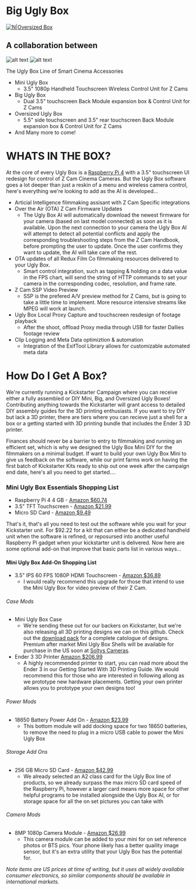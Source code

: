 # Big Ugly Box

[![N|Oversized Box](https://reduxfilm.co/wp-content/uploads/2020/07/box-1.gif)](https://github.com/ReduxLuxe/biguglybox/blob/master/downloadpack/Back%20Shell%20150mm%20Deep.stl)


## A collaboration between

![alt text](https://reduxfilm.co/wp-content/uploads/2018/08/Website-Banner.png)
![alt text](https://static.wixstatic.com/media/957aa3_aaa32e44cbdb4689bb038f12eb43d21e~mv2.png/v1/fill/w_222,h_84,al_c,q_85,usm_0.66_1.00_0.01/SC%20logo3.webp)


The Ugly Box Line of Smart Cinema Accessories

- Mini Ugly Box
   * 3.5" 1080p Handheld Touchscreen Wireless Control Unit for Z Cams
 - Big Ugly Box
    * Dual 3.5" touchscreen Back Module expansion box & Control Unit for Z Cams
  - Oversized Ugly Box
    * 5.5" side touchscreen and 3.5" rear touchscreen Back Module expansion box & Control Unit for Z Cams
  - And Many more to come!

# WHATS IN THE BOX?

At the core of every Ugly Box is a [Raspberry Pi 4](ttps://amzn.to/392KJrs0) with a 3.5" touchscreen UI redesign for control of Z Cam Cinema Cameras. But the Ugly Box software goes a lot deeper than just a reskin of a menu and wireless camera control, here's everything we're looking to add as the AI is developed...

* Articial Intelligence filmmaking assisant with Z Cam Specific integrations
* Over the Air (OTA) Z Cam Firmware Updates
  * The Ugly Box AI will automatically download the newest firmware for your camera (based on last model connected) as soon as it is available. Upon the next connection to your camera the Ugly Box AI will attempt to detect all potential conflicts and apply the corresponding troubleshooting steps from the Z Cam Handbook, before prompting the user to update. Once the user confirms they want to update, the AI will take care of the rest. 
* OTA updates of all Redux Film Co filmmaking resources delivered to your Ugly Box.
    * Smart control integration, such as tapping & holding on a data value in the FPS chart, will send the string of HTTP commands to set your camera in the corresponding codec, resolution, and frame rate.
* Z Cam SSP Video Preview
  * SSP is the prefered A/V preview method for Z Cams, but is going to take a little time to implement. More resource intensive streams like MPEG will work at launch. 
* Ugly Box Local Proxy Capture and touchscreen resdesign of footage playback
  * After the shoot, offload Proxy media through USB for faster Dallies footage review
* Clip Logging and Meta Data optimiztion & automation
  * Integration of the ExifTool Library allows for customizable automated meta data  



# How Do I Get A Box?
We're currently running a Kickstarter Campaign where you can receive either a fully assembled or DIY Mini, Big, and Oversized Ugly Boxes! Contributing anything towards the Kickstarter will grant access to detailed DIY assembly guides for the 3D printing enthusiasts. If you want to try DIY but lack a 3D printer, there are tiers where you can recieve just a shell for a box or a getting started with 3D printing bundle that includes the Ender 3 3D printer. 

Finances should never be a barrier to entry to filmmaking and running an efficient set, which is why we designed the Ugly Box Mini DIY for the filmmakers on a minimal budget. If want to build your own Ugly Box Mini to give us feedback on the software, while our print farms work on having the first batch of Kickstarter Kits ready to ship out one week after the campaign end date, here's all you need to get started....


### Mini Ugly Box Essentials Shopping List


* Raspberry Pi 4 4 GB - [Amazon   $60.74](https://amzn.to/2ZGeafT) 
* 3.5" TFT Touchscreen - [Amazon $21.99](https://amzn.to/2DQEk72) 
* Micro SD Card - [Amazon $9.49](https://amzn.to/3fFZv9W) 

That's it, that's all you need to test out the software while you wait for your Kickstarter unit. For $92.22 for a kit that can either be a dedicated handheld unit when the software is refined, or reposursed into another useful Raspberry Pi gadget when your kickstarter unit is delivered. Now here are some optional add-on that improve that basic parts list in various ways...


#### Mini Ugly Box Add-On Shopping List
* 3.5" IPS 60 FPS 1080P HDMI Touchscreen - [Amazon $36.89](https://amzn.to/397eNSP) 
    * I would really recommend this upgrade for those that intend to use the Mini Ugly Box for video preview of their Z Cam. 
###### Case Mods
* Mini Ugly Box Case
    *    We're sending these out for our backers on Kickstarter, but we're also releasing all 3D printing designs we can on this github. Check out the [download pack](https://github.com/ReduxLuxe/biguglybox/tree/master/downloadpack) for a complete catologue of designs. Premium after market Mini Ugly Box Shells will be available for purchase in the US soon at [Soltys Cameras](https://www.soltyscameras.com/). 
*  Ender 3 3D Printer [Amazon $206.99](https://geni.us/ender-3)
    *  A highly recommended printer to start, you can read more about the Ender 3 in our Getting Started With 3D Printing Guide. We would recommend this for those who are interested in following allong as we prototype new hardware placements. Getting your own printer allows you to prototype your own designs too! 
 
###### Power Mods
* 18650 Battery Power Add On - [Amazon   $23.99](https://amzn.to/32wE5bv) 
    *   This bottom module will add docking space for two 18650 batteries, to remove the need to plug in a micro USB cable to power the Mini Ugly Box
###### Storage Add Ons
* 256 GB Micro SD Card - [Amazon $42.99](https://amzn.to/2ZGvYYc)
    * We already selected an A2 class card for the Ugly Box line of products, so we already surpass the max micro SD card speed of the Raspberry Pi, however a larger card means more space for other helpful programs to be installed alongside the Ugly Box AI,  or for storage space for all the on set pictures you can take with  
###### Camera Mods
* 8MP 1080p Camera Module - [Amazon $26.99](https://amzn.to/32zkEyW)
    * This camera module can be added to your mini for on set reference photos or BTS pics. Your phone likely has a better quaility image sensor, but it's an extra utility that your Ugly Box has the potential for. 

*Note items are US prices at time of writing, but it uses all widely available consumer electronics, so similar components should be available in international markets.*
